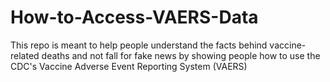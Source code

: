 # How-to-Access-VAERS-Data
This repo is meant to help people understand the facts behind vaccine-related deaths and not fall for fake news by showing people how to use the CDC's Vaccine Adverse Event Reporting System (VAERS)

